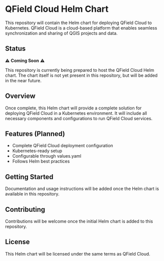 # QField Cloud Helm Chart

This repository will contain the Helm chart for deploying QField Cloud to Kubernetes. QField Cloud is a cloud-based platform that enables seamless synchronization and sharing of QGIS projects and data.

## Status

⚠️ **Coming Soon** ⚠️

This repository is currently being prepared to host the QField Cloud Helm chart. The chart itself is not yet present in this repository, but will be added in the near future.

## Overview

Once complete, this Helm chart will provide a complete solution for deploying QField Cloud in a Kubernetes environment. It will include all necessary components and configurations to run QField Cloud services.

## Features (Planned)

- Complete QField Cloud deployment configuration
- Kubernetes-ready setup
- Configurable through values.yaml
- Follows Helm best practices

## Getting Started

Documentation and usage instructions will be added once the Helm chart is available in this repository.

## Contributing

Contributions will be welcome once the initial Helm chart is added to this repository.

## License

This Helm chart will be licensed under the same terms as QField Cloud.
